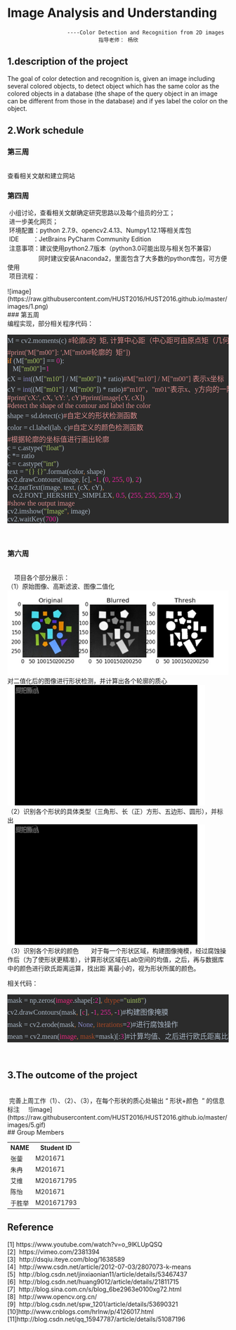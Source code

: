# Image Analysis and Understanding    

                       ----Color Detection and Recognition from 2D images     
                                 指导老师： 杨欣     


## 1.description of the project
   The  goal  of  color  detection  and  recognition  is,  given  an  image  including  several 
colored  objects,  to  detect  object  which has the same  color  as  the colored  objects  in a 
database  (the shape of the  query object  in an image can be different from those in the 
database)  and if yes label  the  color  on the object.
## 2.Work schedule
### 第三周    
<br />
    查看相关文献和建立网站
<br />

### 第四周
<div>&nbsp;小组讨论，查看相关文献确定研究思路以及每个组员的分工；</div><div>&nbsp;进一步美化网页；&nbsp;</div><div>&nbsp;环境配置：python 2.7.9、opencv2.4.13、Numpy1.12.1等相关库包</div><div>&nbsp;IDE &nbsp; &nbsp; &nbsp; &nbsp;：JetBrains PyCharm Community Edition&nbsp;</div><div>&nbsp;注意事项：<span style="line-height: 1.7;">建议使用python2.7版本（python3.0可能出现与相关包不兼容）&nbsp;</span></div><div>&nbsp; &nbsp; &nbsp; &nbsp; &nbsp; &nbsp; &nbsp; &nbsp; &nbsp; 同时建议安装Anaconda2，里面包含了大多数的python库包，可方便使用 </div><div>     
 &nbsp;项目流程：</div>       
          
<br />       
![image](https://raw.githubusercontent.com/HUST2016/HUST2016.github.io/master/images/1.png)          
<br />
### 第五周
<br />
<div>编程实现，部分相关程序代码：</div><div><pre style="font-family: 宋体; color: rgb(169, 183, 198); font-size: 12pt; background-color: rgb(43, 43, 43);"><div><span style="font-size: 12pt; line-height: 1.7;">M = cv2.moments(c) </span><span style="font-size: 12pt; line-height: 1.7; color: rgb(217, 139, 139);">#轮廓c的  矩, 计算中心距（中心距可由原点矩（几何矩）计算）</span></div><span style="color: rgb(217, 139, 139);">#print('M["m00"]: ',M["m00#轮廓的  矩"])<br /></span><span style="color: rgb(204, 120, 50); font-weight: bold;">if </span>(M[<span style="color: rgb(165, 194, 97);">"m00"</span>] == <span style="color: rgb(233, 36, 159);">0</span>):<span style="color: rgb(217, 139, 139);"><br /></span><span style="color: rgb(217, 139, 139);">   </span>M[<span style="color: rgb(165, 194, 97);">"m00"</span>]=<span style="color: rgb(233, 36, 159);">1</span><span style="color: rgb(217, 139, 139);"><br /></span>cX = <span style="color: rgb(136, 136, 198);">int</span>((M[<span style="color: rgb(165, 194, 97);">"m10"</span>] / M[<span style="color: rgb(165, 194, 97);">"m00"</span>]) * ratio)<span style="color: rgb(217, 139, 139);">#M["m10"] / M["m00"] 表示x坐标（列）<br /></span>cY = <span style="color: rgb(136, 136, 198);">int</span>((M[<span style="color: rgb(165, 194, 97);">"m01"</span>] / M[<span style="color: rgb(165, 194, 97);">"m00"</span>]) * ratio)<span style="color: rgb(217, 139, 139);">#"m10"，"m01"表示x、y方向的一阶原点矩（由原点矩可计算中心距）<br /></span><span style="color: rgb(217, 139, 139);">#print('cX:', cX, 'cY: ', cY)#print(image[cY, cX])<br /></span><span style="color: rgb(217, 139, 139);">#detect the shape of the contour and label the color<br /></span>shape = sd.detect(c)<span style="color: rgb(217, 139, 139); font-size: 12pt; line-height: 1.7;">#自定义的形状检测函数</span><br />color = cl.label(lab<span style="color: rgb(204, 120, 50);">, </span>c)<span style="color: rgb(217, 139, 139); font-size: 12pt; line-height: 1.7;">#自定义的颜色检测函数</span><br /><span style="color: rgb(217, 139, 139);">#根据轮廓的坐标值进行画出轮廓<br /></span>c = c.astype(<span style="color: rgb(165, 194, 97);">"float"</span>)<br />c *= ratio<br />c = c.astype(<span style="color: rgb(165, 194, 97);">"int"</span>)<br />text = <span style="color: rgb(165, 194, 97);">"{} {}"</span>.format(color<span style="color: rgb(204, 120, 50);">, </span>shape)<br />cv2.drawContours(image<span style="color: rgb(204, 120, 50);">, </span>[c]<span style="color: rgb(204, 120, 50);">, </span>-<span style="color: rgb(233, 36, 159);">1</span><span style="color: rgb(204, 120, 50);">, </span>(<span style="color: rgb(233, 36, 159);">0</span><span style="color: rgb(204, 120, 50);">, </span><span style="color: rgb(233, 36, 159);">255</span><span style="color: rgb(204, 120, 50);">, </span><span style="color: rgb(233, 36, 159);">0</span>)<span style="color: rgb(204, 120, 50);">, </span><span style="color: rgb(233, 36, 159);">2</span>)<br />cv2.putText(image<span style="color: rgb(204, 120, 50);">, </span>text<span style="color: rgb(204, 120, 50);">, </span>(cX<span style="color: rgb(204, 120, 50);">, </span>cY)<span style="color: rgb(204, 120, 50);">,<br /></span><span style="color: rgb(204, 120, 50);">   </span>cv2.FONT_HERSHEY_SIMPLEX<span style="color: rgb(204, 120, 50);">, </span><span style="color: rgb(233, 36, 159);">0.5</span><span style="color: rgb(204, 120, 50);">, </span>(<span style="color: rgb(233, 36, 159);">255</span><span style="color: rgb(204, 120, 50);">, </span><span style="color: rgb(233, 36, 159);">255</span><span style="color: rgb(204, 120, 50);">, </span><span style="color: rgb(233, 36, 159);">255</span>)<span style="color: rgb(204, 120, 50);">, </span><span style="color: rgb(233, 36, 159);">2</span>)<br /><span style="color: rgb(217, 139, 139);">#show the output image<br /></span>cv2.imshow(<span style="color: rgb(165, 194, 97);">"Image"</span><span style="color: rgb(204, 120, 50);">, </span>image)<br />cv2.waitKey(<span style="color: rgb(233, 36, 159);">700</span>)</pre></div>
<br />

### 第六周
<br />    
项目各个部分展示：      
（1）原始图像、高斯滤波、图像二值化     
![image](https://raw.githubusercontent.com/HUST2016/HUST2016.github.io/master/images/2.jpg)              
 对二值化后的图像进行形状检测，并计算出各个轮廓的质心       
 ![image](https://raw.githubusercontent.com/HUST2016/HUST2016.github.io/master/images/3.gif)       
 （2）识别各个形状的具体类型（三角形、长（正）方形、五边形、圆形），并标出          
 ![image](https://raw.githubusercontent.com/HUST2016/HUST2016.github.io/master/images/4.gif)     
（3）识别各个形状的颜色       
  对于每一个形状区域，构建图像掩模，经过腐蚀操作后（为了使形状更精准），计算形状区域在Lab空间的均值，之后，再与数据库中的颜色进行欧氏距离运算，找出距   离最小的，视为形状所属的颜色。              
        
  相关代码：                
  <div style="line-height:1.7;color:#000000;font-size:14px;font-family:Arial"><div><pre style="background-color:#2b2b2b;color:#a9b7c6;font-family:'宋体';font-size:12.0pt;">mask = np.zeros(<span style="color:#e7287d;">image</span>.shape[:<span style="color:#e9249f;">2</span>]<span style="color:#cc7832;">, </span><span style="color:#aa4926;">dtype</span>=<span style="color:#a5c261;">"uint8"</span>)<span style="color:#d98b8b;"><br /></span>cv2.drawContours(mask<span style="color:#cc7832;">, </span>[<span style="color:#e7287d;">c</span>]<span style="color:#cc7832;">, </span>-<span style="color:#e9249f;">1</span><span style="color:#cc7832;">, </span><span style="color:#e9249f;">255</span><span style="color:#cc7832;">, </span>-<span style="color:#e9249f;">1</span>)#构建图像掩膜<br />mask = cv2.erode(mask<span style="color:#cc7832;">, </span><span style="color:#8888c6;">None</span><span style="color:#cc7832;">, </span><span style="color:#aa4926;">iterations</span>=<span style="color:#e9249f;">2</span>)#进行腐蚀操作<br />mean = cv2.mean(<span style="color:#e7287d;">image</span><span style="color:#cc7832;">, </span><span style="color:#aa4926;">mask</span>=mask)[:<span style="color:#e9249f;">3</span>]#计算均值、之后进行欧氏距离比较即可<br /></pre></div>  </div>  
<br /> 

## 3.The outcome of the project
<br />          
  完善上周工作（1）、（2）、（3），在每个形状的质心处输出 “ 形状+颜色  ” 的信息标注                   
  ![image](https://raw.githubusercontent.com/HUST2016/HUST2016.github.io/master/images/5.gif)                  
 <br />
## Group Members
<div>
    <table border="0">
      <tr>
        <th>NAME</th>
        <th>Student ID</th>
      </tr>
      <tr>
        <td>张蓥 </td>
        <td>M201671 </td>
      </tr>
      <tr>
        <td>朱冉 </td>
        <td>M201671 </td>
      </tr>
      <tr>
        <td>艾维 </td>
        <td>M201671795 </td>
      </tr>
      <tr>
        <td>陈怡 </td>
        <td>M201671 </td>
      </tr>
      <tr>
        <td>于胜举 </td>
        <td>M201671793  </td>
      </tr>      
    </table>
</div>      

## Reference   
<div style="box-sizing: border-box;"><div style="box-sizing: border-box;"><div style="box-sizing: border-box;">[1] https://www.youtube.com/watch?v=o_9lKLUpQSQ</div><div style="box-sizing: border-box;">[2] &nbsp;https://vimeo.com/2381394</div><div style="box-sizing: border-box;">[3] &nbsp;http://dsqiu.iteye.com/blog/1638589</div><div style="box-sizing: border-box;">[4] &nbsp;http://www.csdn.net/article/2012-07-03/2807073-k-means</div><div style="box-sizing: border-box;">[5] &nbsp;http://blog.csdn.net/jinxiaonian11/article/details/53467437</div><div style="box-sizing: border-box;">[6] &nbsp;http://blog.csdn.net/huang9012/article/details/21811715</div><div style="box-sizing: border-box;">[7] &nbsp;http://blog.sina.com.cn/s/blog_6be2963e0100xg72.html</div><div style="box-sizing: border-box;">[8] &nbsp;http://www.opencv.org.cn/</div><div style="box-sizing: border-box;">[9] &nbsp;http://blog.csdn.net/spw_1201/article/details/53690321</div><div style="box-sizing: border-box;">[10]http://www.cnblogs.com/hrlnw/p/4126017.html</div><div style="box-sizing: border-box;">[11]http://blog.csdn.net/qq_15947787/article/details/51087196</div></div><div style="box-sizing: border-box;"><br /></div></div>
